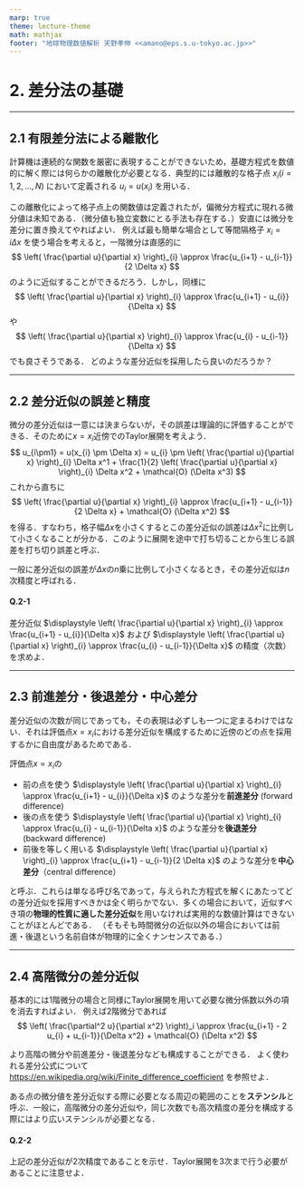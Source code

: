 ```yaml
---
marp: true
theme: lecture-theme
math: mathjax
footer: "地球物理数値解析 天野孝伸 <<amano@eps.s.u-tokyo.ac.jp>>"
---
```


<!--
_class: title
-->


<style>
img[alt~="center"] {
  display: block;
  margin: 0 auto;
}
</style>

$$
\renewcommand{\bm}[1]{{\boldsymbol{#1}}}
$$


<!--
_class: title
-->

# 2. 差分法の基礎

---
## 2.1 有限差分法による離散化

計算機は連続的な関数を厳密に表現することができないため，基礎方程式を数値的に解く際には何らかの離散化が必要となる．典型的には離散的な格子点 $x_{i} (i = 1, 2, \ldots, N)$ において定義される $u_{i} = u(x_{i})$ を用いる．

この離散化によって格子点上の関数値は定義されたが，偏微分方程式に現れる微分値は未知である．（微分値も独立変数にとる手法も存在する．）安直には微分を差分に置き換えてやればよい．
例えば最も簡単な場合として等間隔格子 $x_{i} = i \Delta x$ を使う場合を考えると，一階微分は直感的に
$$
\left( \frac{\partial u}{\partial x} \right)_{i} \approx \frac{u_{i+1} - u_{i-1}}{2 \Delta x}
$$
のように近似することができるだろう．しかし，同様に
$$
\left( \frac{\partial u}{\partial x} \right)_{i} \approx \frac{u_{i+1} - u_{i}}{\Delta x}
$$
や
$$
\left( \frac{\partial u}{\partial x} \right)_{i} \approx \frac{u_{i} - u_{i-1}}{\Delta x}
$$
でも良さそうである．
どのような差分近似を採用したら良いのだろうか？

---
## 2.2 差分近似の誤差と精度

微分の差分近似は一意には決まらないが，その誤差は理論的に評価することができる．そのために$x = x_i$近傍でのTaylor展開を考えよう．
$$
u_{i\pm1} = u(x_{i} \pm \Delta x) = u_{i} \pm
\left( \frac{\partial u}{\partial x} \right)_{i} \Delta x^1 +
\frac{1}{2} \left( \frac{\partial u}{\partial x} \right)_{i} \Delta x^2 +
\mathcal{O} (\Delta x^3)
$$
これから直ちに
$$
\left( \frac{\partial u}{\partial x} \right)_{i} \approx \frac{u_{i+1} - u_{i-1}}{2 \Delta x} +
\mathcal{O} (\Delta x^2)
$$
を得る．すなわち，格子幅$\Delta x$を小さくするとこの差分近似の誤差は$\Delta x^2$に比例して小さくなることが分かる．このように展開を途中で打ち切ることから生じる誤差を打ち切り誤差と呼ぶ．

一般に差分近似の誤差が$\Delta x$の$n$乗に比例して小さくなるとき，その差分近似は$n$次精度と呼ばれる．


#### Q.2-1
差分近似 $\displaystyle \left( \frac{\partial u}{\partial x} \right)_{i} \approx \frac{u_{i+1} - u_{i}}{\Delta x}$ および $\displaystyle \left( \frac{\partial u}{\partial x} \right)_{i} \approx \frac{u_{i} - u_{i-1}}{\Delta x}$ の精度（次数）を求めよ．

---
## 2.3 前進差分・後退差分・中心差分

差分近似の次数が同じであっても，その表現は必ずしも一つに定まるわけではない．それは評価点$x=x_i$における差分近似を構成するために近傍のどの点を採用するかに自由度があるためである．

評価点$x=x_i$の

- 前の点を使う $\displaystyle \left( \frac{\partial u}{\partial x} \right)_{i} \approx \frac{u_{i+1} - u_{i}}{\Delta x}$ のような差分を**前進差分** (forward difference)
- 後の点を使う $\displaystyle \left( \frac{\partial u}{\partial x} \right)_{i} \approx \frac{u_{i} - u_{i-1}}{\Delta x}$ のような差分を**後退差分** (backward difference)
- 前後を等しく用いる $\displaystyle \left( \frac{\partial u}{\partial x} \right)_{i} \approx \frac{u_{i+1} - u_{i-1}}{2 \Delta x}$ のような差分を**中心差分**（central difference）

と呼ぶ．これらは単なる呼び名であって，与えられた方程式を解くにあたってどの差分近似を採用すべきかは全く明らかでない．多くの場合において，近似すべき項の**物理的性質に適した差分近似**を用いなければ実用的な数値計算はできないことがほとんどである．
（そもそも時間微分の近似以外の場合においては前進・後退という名前自体が物理的に全くナンセンスである．）

---
## 2.4 高階微分の差分近似
基本的には1階微分の場合と同様にTaylor展開を用いて必要な微分係数以外の項を消去すればよい．
例えば2階微分であれば
$$
\left( \frac{\partial^2 u}{\partial x^2} \right)_i \approx
\frac{u_{i+1} - 2 u_{i} + u_{i-1}}{\Delta x^2} +
\mathcal{O} (\Delta x^2)
$$

より高階の微分や前進差分・後退差分なども構成することができる．
よく使われる差分公式について https://en.wikipedia.org/wiki/Finite_difference_coefficient を参照せよ．

ある点の微分値を差分近似する際に必要となる周辺の範囲のことを**ステンシル**と呼ぶ．一般に，高階微分の差分近似や，同じ次数でも高次精度の差分を構成する際にはより広いステンシルが必要となる．



#### Q.2-2
上記の差分近似が2次精度であることを示せ．Taylor展開を3次まで行う必要があることに注意せよ．


